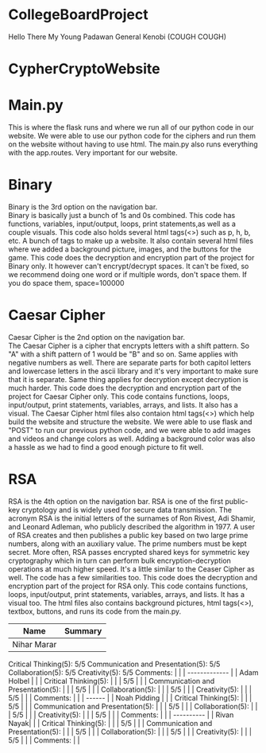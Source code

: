 # CollegeBoardProject
Hello There My Young Padawan 
General Kenobi (COUGH COUGH)
# CypherCryptoWebsite
# Main.py
This is where the flask runs and where we run all of our python code in our website. We were able to use our python code for the ciphers and run them on the website without having to use html. The main.py also runs everything with the app.routes. Very important for our website.  

# Binary
Binary is the 3rd option on the navigation bar.
<br/>
Binary is basically just a bunch of 1s and 0s combined. This code has functions, variables, input/output, loops, print statements,as well as a couple visuals. This code also holds several html tags(<>) such as p, h, b, etc. A bunch of tags to make up a website. It also contain several html files where we added a background picture, images, and the buttons for the game. This code does the decryption and encryption part of the project for Binary only. It however can't encrypt/decrypt spaces. It can't be fixed, so we recommend doing one word or if multiple words, don't space them. If you do space them, space=100000 

# Caesar Cipher
Caesar Cipher is the 2nd option on the navigation bar.
<br/>
The Caesar Cipher is a cipher that encrypts letters with a shift pattern. So "A" with a shift pattern of 1 would be "B" and so on. Same applies with negative numbers as well. There are separate parts for both capitol letters and lowercase letters in the ascii library and it's very important to make sure that it is separate. Same thing applies for decryption except decryption is much harder. This code does the decryption and encryption part of the project for Caesar Cipher only. This code contains functions, loops, input/output, print statements, variables, arrays, and lists. It also has a visual. The Caesar Cipher html files also contaion html tags(<>) which help build the website and structure the website. We were able to use flask and "POST" to run our previous python code, and we were able to add images and videos and change colors as well. Adding a background color was also a hassle as we had to find a good enough picture to fit well.  

# RSA
RSA is the 4th option on the navigation bar. 
RSA is one of the first public-key cryptology and is widely used for secure data transmission. The acronym RSA is the initial letters of the surnames of Ron Rivest, Adi Shamir, and Leonard Adleman, who publicly described the algorithm in 1977. A user of RSA creates and then publishes a public key based on two large prime numbers, along with an auxiliary value. The prime numbers must be kept secret. More often, RSA passes encrypted shared keys for symmetric key cryptography which in turn can perform bulk encryption-decryption operations at much higher speed. It's a little similar to the Ceaser Cipher as well. The code has a few similarities too. This code does the decryption and encryption part of the project for RSA only. This code contains functions, loops, input/output, print statements, variables, arrays, and lists. It has a visual too. The html files also contains background pictures, html tags(<>), textbox, buttons, and runs its code from the main.py. 

| Name | Summary |
| ---- | ------- |
| Nihar Marar 
Critical Thinking(5): 
5/5 
Communication and Presentation(5):
5/5
Collaboration(5):
5/5
Creativity(5):
5/5
Comments: |  |
| ------------- |
| Adam Holbel |  |
| Critical Thinking(5): |  |
| 5/5 |  |
| Communication and Presentation(5): |  |
| 5/5 |  |
| Collaboration(5): |  |
| 5/5 |  |
| Creativity(5): |  |
| 5/5 |  |
| Comments: |  |
| ------ |
| Noah Pidding |  |
| Critical Thinking(5): |  |
| 5/5 |  |
| Communication and Presentation(5): |  |
| 5/5 |  |
| Collaboration(5): |  |
| 5/5 |  |
| Creativity(5): |  |
| 5/5 |  |
| Comments: |  |
| ---------- |
| Rivan Nayak|  |
| Critical Thinking(5): |  |
| 5/5 |  |
| Communication and Presentation(5): |  |
| 5/5 |  |
| Collaboration(5): |  |
| 5/5 |  |
| Creativity(5): |  |
| 5/5 |  |
| Comments: |  |
